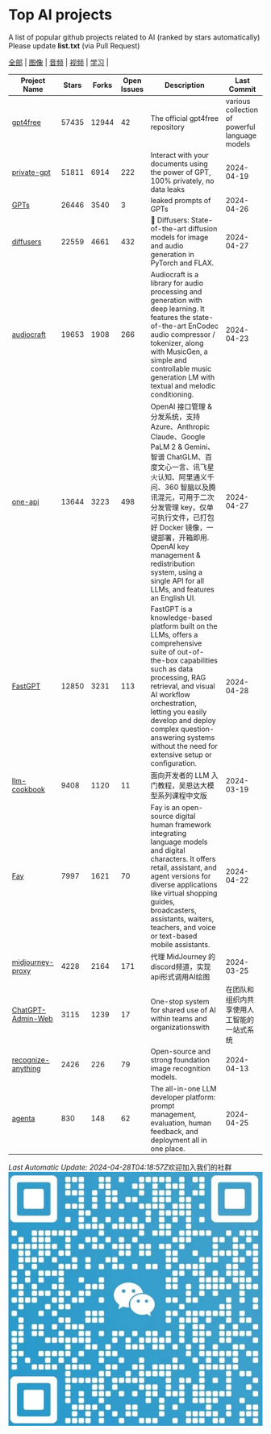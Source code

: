 # Top AI projects
A list of popular github projects related to AI (ranked by stars automatically)
Please update **list.txt** (via Pull Request)

<a href="./README.md">全部</a> |   <a href="./READMEpicture.md">图像</a> |   <a href="./READMEaudio.md">音频</a> | <a href="./READMEvideo.md">视频</a> | <a href="./READMElearn.md">学习</a> | 

| Project Name | Stars | Forks | Open Issues | Description | Last Commit |
| ------------ | ----- | ----- | ----------- | ----------- | ----------- |
| [gpt4free](https://github.com/xtekky/gpt4free) | 57435 | 12944 | 42 | The official gpt4free repository | various collection of powerful language models | 2024-04-27 |
| [private-gpt](https://github.com/zylon-ai/private-gpt) | 51811 | 6914 | 222 | Interact with your documents using the power of GPT, 100% privately, no data leaks | 2024-04-19 |
| [GPTs](https://github.com/linexjlin/GPTs) | 26446 | 3540 | 3 | leaked prompts of GPTs | 2024-04-26 |
| [diffusers](https://github.com/huggingface/diffusers) | 22559 | 4661 | 432 | 🤗 Diffusers: State-of-the-art diffusion models for image and audio generation in PyTorch and FLAX. | 2024-04-27 |
| [audiocraft](https://github.com/facebookresearch/audiocraft) | 19653 | 1908 | 266 | Audiocraft is a library for audio processing and generation with deep learning. It features the state-of-the-art EnCodec audio compressor / tokenizer, along with MusicGen, a simple and controllable music generation LM with textual and melodic conditioning. | 2024-04-23 |
| [one-api](https://github.com/songquanpeng/one-api) | 13644 | 3223 | 498 | OpenAI 接口管理 & 分发系统，支持 Azure、Anthropic Claude、Google PaLM 2 & Gemini、智谱 ChatGLM、百度文心一言、讯飞星火认知、阿里通义千问、360 智脑以及腾讯混元，可用于二次分发管理 key，仅单可执行文件，已打包好 Docker 镜像，一键部署，开箱即用. OpenAI key management & redistribution system, using a single API for all LLMs, and features an English UI. | 2024-04-27 |
| [FastGPT](https://github.com/labring/FastGPT) | 12850 | 3231 | 113 | FastGPT is a knowledge-based platform built on the LLMs, offers a comprehensive suite of out-of-the-box capabilities such as data processing, RAG retrieval, and visual AI workflow orchestration, letting you easily develop and deploy complex question-answering systems without the need for extensive setup or configuration. | 2024-04-28 |
| [llm-cookbook](https://github.com/datawhalechina/llm-cookbook) | 9408 | 1120 | 11 | 面向开发者的 LLM 入门教程，吴恩达大模型系列课程中文版 | 2024-03-19 |
| [Fay](https://github.com/xszyou/Fay) | 7997 | 1621 | 70 | Fay is an open-source digital human framework integrating language models and digital characters. It offers retail, assistant, and agent versions for diverse applications like virtual shopping guides, broadcasters, assistants, waiters, teachers, and voice or text-based mobile assistants. | 2024-04-22 |
| [midjourney-proxy](https://github.com/novicezk/midjourney-proxy) | 4228 | 2164 | 171 | 代理 MidJourney 的discord频道，实现api形式调用AI绘图 | 2024-03-25 |
| [ChatGPT-Admin-Web](https://github.com/AprilNEA/ChatGPT-Admin-Web) | 3115 | 1239 | 17 | One-stop system for shared use of AI within teams and organizationswith | 在团队和组织内共享使用人工智能的一站式系统 | 2023-12-27 |
| [recognize-anything](https://github.com/xinyu1205/recognize-anything) | 2426 | 226 | 79 | Open-source and strong foundation image recognition models. | 2024-04-13 |
| [agenta](https://github.com/Agenta-AI/agenta) | 830 | 148 | 62 | The all-in-one LLM developer platform: prompt management, evaluation, human feedback, and deployment all in one place. | 2024-04-25 |

*Last Automatic Update: 2024-04-28T04:18:57Z*欢迎加入我们的社群 ![](https://raw.githubusercontent.com/mouuii/picture/master/weichat.jpg) 